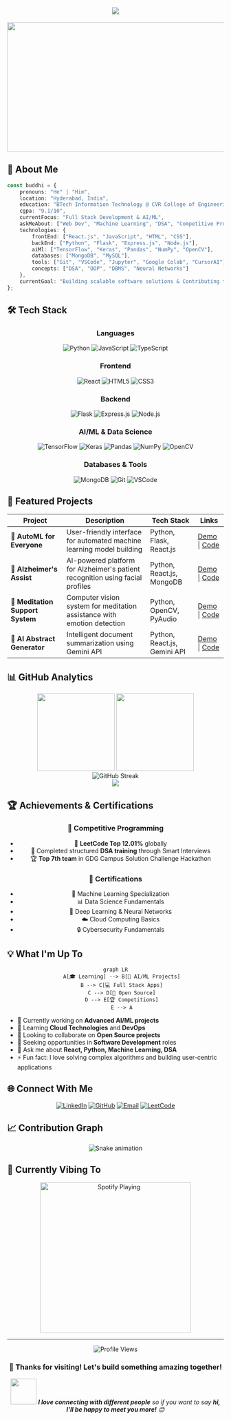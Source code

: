 <h1 align="center">
  <img src="https://readme-typing-svg.herokuapp.com/?lines=Hi+👋,+I'm+Buddhi+Vinay+Kumar;Full+Stack+Developer;AI/ML+Enthusiast;Competitive+Programmer;Always+learning+new+things&font=Fira%20Code&center=true&width=650&height=120&color=f75c7e&vCenter=true&size=22&pause=1000">
</h1>

<div align="center">
  <img src="https://media.giphy.com/media/dWesBcTLavkZuG35MI/giphy.gif" width="600" height="300"/>
</div>

## 🚀 About Me

```typescript
const buddhi = {
    pronouns: "He" | "Him",
    location: "Hyderabad, India",
    education: "BTech Information Technology @ CVR College of Engineering",
    cgpa: "9.1/10",
    currentFocus: "Full Stack Development & AI/ML",
    askMeAbout: ["Web Dev", "Machine Learning", "DSA", "Competitive Programming"],
    technologies: {
        frontEnd: ["React.js", "JavaScript", "HTML", "CSS"],
        backEnd: ["Python", "Flask", "Express.js", "Node.js"],
        aiMl: ["TensorFlow", "Keras", "Pandas", "NumPy", "OpenCV"],
        databases: ["MongoDB", "MySQL"],
        tools: ["Git", "VSCode", "Jupyter", "Google Colab", "CursorAI"],
        concepts: ["DSA", "OOP", "DBMS", "Neural Networks"]
    },
    currentGoal: "Building scalable software solutions & Contributing to Open Source"
};
```

## 🛠️ Tech Stack

<div align="center">
  
### Languages
![Python](https://img.shields.io/badge/Python-3776AB?style=for-the-badge&logo=python&logoColor=white)
![JavaScript](https://img.shields.io/badge/JavaScript-F7DF1E?style=for-the-badge&logo=javascript&logoColor=black)
![TypeScript](https://img.shields.io/badge/TypeScript-007ACC?style=for-the-badge&logo=typescript&logoColor=white)

### Frontend
![React](https://img.shields.io/badge/React-20232A?style=for-the-badge&logo=react&logoColor=61DAFB)
![HTML5](https://img.shields.io/badge/HTML5-E34F26?style=for-the-badge&logo=html5&logoColor=white)
![CSS3](https://img.shields.io/badge/CSS3-1572B6?style=for-the-badge&logo=css3&logoColor=white)

### Backend
![Flask](https://img.shields.io/badge/Flask-000000?style=for-the-badge&logo=flask&logoColor=white)
![Express.js](https://img.shields.io/badge/Express.js-404D59?style=for-the-badge&logo=express&logoColor=white)
![Node.js](https://img.shields.io/badge/Node.js-43853D?style=for-the-badge&logo=node.js&logoColor=white)

### AI/ML & Data Science
![TensorFlow](https://img.shields.io/badge/TensorFlow-FF6F00?style=for-the-badge&logo=tensorflow&logoColor=white)
![Keras](https://img.shields.io/badge/Keras-D00000?style=for-the-badge&logo=keras&logoColor=white)
![Pandas](https://img.shields.io/badge/Pandas-150458?style=for-the-badge&logo=pandas&logoColor=white)
![NumPy](https://img.shields.io/badge/NumPy-013243?style=for-the-badge&logo=numpy&logoColor=white)
![OpenCV](https://img.shields.io/badge/OpenCV-27338e?style=for-the-badge&logo=OpenCV&logoColor=white)

### Databases & Tools
![MongoDB](https://img.shields.io/badge/MongoDB-4EA94B?style=for-the-badge&logo=mongodb&logoColor=white)
![Git](https://img.shields.io/badge/Git-F05032?style=for-the-badge&logo=git&logoColor=white)
![VSCode](https://img.shields.io/badge/VS_Code-007ACC?style=for-the-badge&logo=visual-studio-code&logoColor=white)

</div>

## 🚀 Featured Projects

<div align="center">

| Project | Description | Tech Stack | Links |
|---------|-------------|------------|--------|
| 🤖 **AutoML for Everyone** | User-friendly interface for automated machine learning model building | Python, Flask, React.js | [Demo](#) \| [Code](#) |
| 🧠 **Alzheimer's Assist** | AI-powered platform for Alzheimer's patient recognition using facial profiles | Python, React.js, MongoDB | [Demo](#) \| [Code](#) |
| 🧘 **Meditation Support System** | Computer vision system for meditation assistance with emotion detection | Python, OpenCV, PyAudio | [Demo](#) \| [Code](#) |
| 📝 **AI Abstract Generator** | Intelligent document summarization using Gemini API | Python, React.js, Gemini API | [Demo](#) \| [Code](#) |

</div>

## 📊 GitHub Analytics

<div align="center">
  <img height="180em" src="https://github-readme-stats.vercel.app/api?username=YourGitHubUsername&show_icons=true&theme=radical&include_all_commits=true&count_private=true"/>
  <img height="180em" src="https://github-readme-stats.vercel.app/api/top-langs/?username=YourGitHubUsername&layout=compact&langs_count=8&theme=radical"/>
</div>

<div align="center">
  <img src="https://github-readme-streak-stats.herokuapp.com/?user=YourGitHubUsername&theme=radical" alt="GitHub Streak"/>
</div>

<div align="center">
  <img src="https://github-readme-activity-graph.vercel.app/graph?username=YourGitHubUsername&theme=redical&hide_border=true&hide_title=false&area=true&custom_title=Total%20contribution%20graph%20in%20all%20repo"/>
</div>

## 🏆 Achievements & Certifications

<div align="center">

### 🎯 Competitive Programming
- 🌟 **LeetCode Top 12.01%** globally
- 🚀 Completed structured **DSA training** through Smart Interviews
- 🏆 **Top 7th team** in GDG Campus Solution Challenge Hackathon

### 📜 Certifications
- 🤖 Machine Learning Specialization
- 📊 Data Science Fundamentals  
- 🧠 Deep Learning & Neural Networks
- ☁️ Cloud Computing Basics
- 🔒 Cybersecurity Fundamentals

</div>

## 💡 What I'm Up To

<div align="center">
  
```mermaid
graph LR
    A[🎓 Learning] --> B[🤖 AI/ML Projects]
    B --> C[💻 Full Stack Apps]
    C --> D[🚀 Open Source]
    D --> E[🏆 Competitions]
    E --> A
```

</div>

- 🔭 Currently working on **Advanced AI/ML projects**
- 🌱 Learning **Cloud Technologies** and **DevOps**
- 👯 Looking to collaborate on **Open Source projects**
- 🤔 Seeking opportunities in **Software Development** roles
- 💬 Ask me about **React, Python, Machine Learning, DSA**
- ⚡ Fun fact: I love solving complex algorithms and building user-centric applications

## 🌐 Connect With Me

<div align="center">

[![LinkedIn](https://img.shields.io/badge/LinkedIn-0077B5?style=for-the-badge&logo=linkedin&logoColor=white)](https://linkedin.com/in/yourprofile)
[![GitHub](https://img.shields.io/badge/GitHub-100000?style=for-the-badge&logo=github&logoColor=white)](https://github.com/YourGitHubUsername)
[![Email](https://img.shields.io/badge/Email-D14836?style=for-the-badge&logo=gmail&logoColor=white)](mailto:vinaykumarbuddhi333@gmail.com)
[![LeetCode](https://img.shields.io/badge/LeetCode-FFA116?style=for-the-badge&logo=leetcode&logoColor=black)](https://leetcode.com/yourprofile)

</div>

## 📈 Contribution Graph

<div align="center">
  <img src="https://github.com/YourGitHubUsername/YourGitHubUsername/blob/output/github-contribution-grid-snake.svg" alt="Snake animation" />
</div>

## 🎵 Currently Vibing To

<div align="center">
  <img src="https://spotify-recently-played-readme.vercel.app/api?user=yourspotifyid&count=1" alt="Spotify Playing" width="350" />
</div>

---

<div align="center">
  <img src="https://komarev.com/ghpvc/?username=YourGitHubUsername&label=Profile%20views&color=0e75b6&style=flat" alt="Profile Views" />
  
  ### 💖 Thanks for visiting! Let's build something amazing together! 
  
  <img src="https://media.giphy.com/media/LnQjpWaON8nhr21vNW/giphy.gif" width="60"> <em><b>I love connecting with different people</b> so if you want to say <b>hi, I'll be happy to meet you more!</b> 😊</em>
</div>
